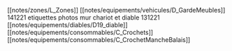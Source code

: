 [[notes/zones/L_Zones]] [[notes/equipements/vehicules/D_GardeMeubles]] 
141221 etiquettes photos mur chariot et diable
131221 [[notes/equipements/diables/D19_diable]] [[notes/equipements/consommables/C_Crochets]] [[notes/equipements/consommables/C_CrochetMancheBalais]]